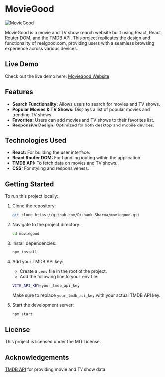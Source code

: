 # MovieGood

![MovieGood](https://github.com/user-attachments/assets/d61af279-d263-4f02-bb65-b28843d2f977)

MovieGood is a movie and TV show search website built using React, React Router DOM, and the TMDB API. This project replicates the design and functionality of reelgood.com, providing users with a seamless browsing experience across various devices.

## Live Demo

Check out the live demo here: [MovieGood Website](https://movie-good.netlify.app/)

## Features

- **Search Functionality:** Allows users to search for movies and TV shows.
- **Popular Movies & TV Shows:** Displays a list of popular movies and trending TV shows.
- **Favorites:** Users can add movies and TV shows to their favorites list.
- **Responsive Design:** Optimized for both desktop and mobile devices.

## Technologies Used

- **React:** For building the user interface.
- **React Router DOM:** For handling routing within the application.
- **TMDB API:** To fetch data on movies and TV shows.
- **CSS:** For styling and responsiveness.

## Getting Started

To run this project locally:

1. Clone the repository:
   ```bash
   git clone https://github.com/Dishank-Sharma/moviegood.git

2. Navigate to the project directory:
   ```bash
   cd moviegood

3. Install dependencies:
   ```bash
   npm install

4. Add your TMDB API key:
   - Create a `.env` file in the root of the project.
   - Add the following line to your .env file:
     
   ```bash
   VITE_API_KEY=your_tmdb_api_key
   ```
    Make sure to replace `your_tmdb_api_key` with your actual TMDB API key.
   
6. Start the development server:
   ```bash
   npm start

## License

This project is licensed under the MIT License.

## Acknowledgements

[TMDB API](https://developer.themoviedb.org/reference/intro/getting-started) for providing movie and TV show data.
